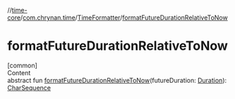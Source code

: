 //[time-core](../../../index.md)/[com.chrynan.time](../index.md)/[TimeFormatter](index.md)/[formatFutureDurationRelativeToNow](format-future-duration-relative-to-now.md)



# formatFutureDurationRelativeToNow  
[common]  
Content  
abstract fun [formatFutureDurationRelativeToNow](format-future-duration-relative-to-now.md)(futureDuration: [Duration](https://kotlinlang.org/api/latest/jvm/stdlib/kotlin.time/-duration/index.html)): [CharSequence](https://kotlinlang.org/api/latest/jvm/stdlib/kotlin/-char-sequence/index.html)  



